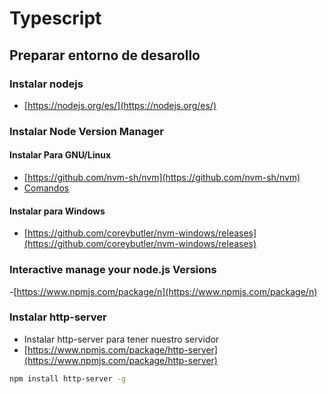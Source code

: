 # Typescript
## Preparar entorno de desarollo
### Instalar nodejs
- [https://nodejs.org/es/](https://nodejs.org/es/)

### Instalar Node Version Manager
#### Instalar Para GNU/Linux
- [https://github.com/nvm-sh/nvm](https://github.com/nvm-sh/nvm)
- [Comandos](https://medium.com/devschile/m%C3%BAltiples-versiones-de-node-con-nvm-63b2ac715c38)

#### Instalar para Windows
- [https://github.com/coreybutler/nvm-windows/releases](https://github.com/coreybutler/nvm-windows/releases)

### Interactive manage your node.js Versions
-[https://www.npmjs.com/package/n](https://www.npmjs.com/package/n)

### Instalar http-server

- Instalar http-server para tener nuestro servidor
- [https://www.npmjs.com/package/http-server](https://www.npmjs.com/package/http-server)
```bash
npm install http-server -g
```




